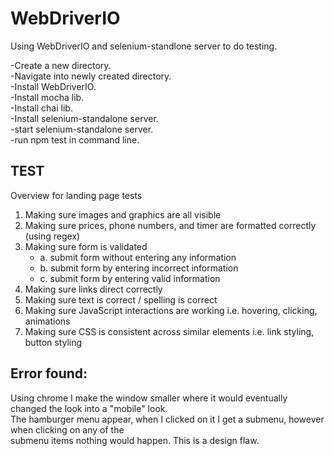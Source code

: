 # WebDriverIO
Using WebDriverIO and selenium-standlone server to do testing.  

-Create a new directory.  
-Navigate into newly created directory.  
-Install WebDriverIO.  
-Install mocha lib.  
-Install chai lib.  
-Install selenium-standalone server.  
-start selenium-standalone server.  
-run npm test in command line.  


## TEST    
Overview for landing page tests  
1. Making sure images and graphics are all visible  
2. Making sure prices, phone numbers, and timer are formatted correctly (using regex)  
3. Making sure form is validated  
      * a. submit form without entering any information  
      * b. submit form by entering incorrect information  
      * c. submit form by entering valid information  
4. Making sure links direct correctly  
5. Making sure text is correct / spelling is correct  
6. Making sure JavaScript interactions are working i.e. hovering, clicking, animations  
7. Making sure CSS is consistent across similar elements i.e. link styling, button styling  


## Error found:  

Using chrome I make the window smaller where it would eventually changed the look into a "mobile" look.  
The hamburger menu appear, when I clicked on it I get a submenu, however when clicking on any of the  
submenu items nothing would happen. This is a design flaw.  
